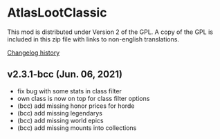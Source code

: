 # AtlasLootClassic

This mod is distributed under Version 2 of the GPL.  A copy of the GPL is included in this zip file with links to non-english translations.

[Changelog history](https://github.com/Hoizame/AtlasLootClassic/blob/master/AtlasLootClassic/Documentation/Release_Notes.md)

## v2.3.1-bcc (Jun. 06, 2021)

- fix bug with some stats in class filter
- own class is now on top for class filter options
- (bcc) add missing honor prices for horde
- (bcc) add missing legendarys
- (bcc) add missing world epics
- (bcc) add missing mounts into collections
